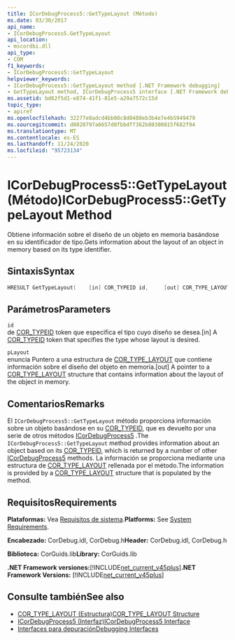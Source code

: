```yaml
---
title: ICorDebugProcess5::GetTypeLayout (Método)
ms.date: 03/30/2017
api_name:
- ICorDebugProcess5.GetTypeLayout
api_location:
- mscordbi.dll
api_type:
- COM
f1_keywords:
- ICorDebugProcess5::GetTypeLayout
helpviewer_keywords:
- ICorDebugProcess5::GetTypeLayout method [.NET Framework debugging]
- GetTypeLayout method, ICorDebugProcess5 interface [.NET Framework debugging]
ms.assetid: bd62f5d1-e874-41f1-81e5-a29a7572c15d
topic_type:
- apiref
ms.openlocfilehash: 32277e8adcd4bb08c8d0480eb3b4e7e4b5949479
ms.sourcegitcommit: d8020797a6657d0fbbdff362b80300815f682f94
ms.translationtype: MT
ms.contentlocale: es-ES
ms.lasthandoff: 11/24/2020
ms.locfileid: "95723134"
---
```

# <a name="icordebugprocess5gettypelayout-method"></a><span data-ttu-id="67875-102">ICorDebugProcess5::GetTypeLayout (Método)</span><span class="sxs-lookup"><span data-stu-id="67875-102">ICorDebugProcess5::GetTypeLayout Method</span></span>

<span data-ttu-id="67875-103">Obtiene información sobre el diseño de un objeto en memoria basándose en su identificador de tipo.</span><span class="sxs-lookup"><span data-stu-id="67875-103">Gets information about the layout of an object in memory based on its type identifier.</span></span>  
  
## <a name="syntax"></a><span data-ttu-id="67875-104">Sintaxis</span><span class="sxs-lookup"><span data-stu-id="67875-104">Syntax</span></span>  
  
```cpp  
HRESULT GetTypeLayout(    [in] COR_TYPEID id,     [out] COR_TYPE_LAYOUT *pLayout);  
```  
  
## <a name="parameters"></a><span data-ttu-id="67875-105">Parámetros</span><span class="sxs-lookup"><span data-stu-id="67875-105">Parameters</span></span>  

 `id`  
 <span data-ttu-id="67875-106">de [COR_TYPEID](cor-typeid-structure.md) token que especifica el tipo cuyo diseño se desea.</span><span class="sxs-lookup"><span data-stu-id="67875-106">[in] A [COR_TYPEID](cor-typeid-structure.md) token that specifies the type whose layout is desired.</span></span>  
  
 `pLayout`  
 <span data-ttu-id="67875-107">enuncia Puntero a una estructura de [COR_TYPE_LAYOUT](cor-type-layout-structure.md) que contiene información sobre el diseño del objeto en memoria.</span><span class="sxs-lookup"><span data-stu-id="67875-107">[out] A pointer to a [COR_TYPE_LAYOUT](cor-type-layout-structure.md) structure that contains information about the layout of the object in memory.</span></span>  
  
## <a name="remarks"></a><span data-ttu-id="67875-108">Comentarios</span><span class="sxs-lookup"><span data-stu-id="67875-108">Remarks</span></span>  

 <span data-ttu-id="67875-109">El `ICorDebugProcess5::GetTypeLayout` método proporciona información sobre un objeto basándose en su [COR_TYPEID](cor-typeid-structure.md), que es devuelto por una serie de otros métodos [ICorDebugProcess5](icordebugprocess5-interface.md) .</span><span class="sxs-lookup"><span data-stu-id="67875-109">The `ICorDebugProcess5::GetTypeLayout` method provides information about an object based on its [COR_TYPEID](cor-typeid-structure.md), which is returned by a number of other [ICorDebugProcess5](icordebugprocess5-interface.md) methods.</span></span> <span data-ttu-id="67875-110">La información se proporciona mediante una estructura de [COR_TYPE_LAYOUT](cor-type-layout-structure.md) rellenada por el método.</span><span class="sxs-lookup"><span data-stu-id="67875-110">The information is provided by a [COR_TYPE_LAYOUT](cor-type-layout-structure.md) structure that is populated by the method.</span></span>  
  
## <a name="requirements"></a><span data-ttu-id="67875-111">Requisitos</span><span class="sxs-lookup"><span data-stu-id="67875-111">Requirements</span></span>  

 <span data-ttu-id="67875-112">**Plataformas:** Vea [Requisitos de sistema](../../get-started/system-requirements.md).</span><span class="sxs-lookup"><span data-stu-id="67875-112">**Platforms:** See [System Requirements](../../get-started/system-requirements.md).</span></span>  
  
 <span data-ttu-id="67875-113">**Encabezado:** CorDebug.idl, CorDebug.h</span><span class="sxs-lookup"><span data-stu-id="67875-113">**Header:** CorDebug.idl, CorDebug.h</span></span>  
  
 <span data-ttu-id="67875-114">**Biblioteca:** CorGuids.lib</span><span class="sxs-lookup"><span data-stu-id="67875-114">**Library:** CorGuids.lib</span></span>  
  
 <span data-ttu-id="67875-115">**.NET Framework versiones:**[!INCLUDE[net_current_v45plus](../../../../includes/net-current-v45plus-md.md)]</span><span class="sxs-lookup"><span data-stu-id="67875-115">**.NET Framework Versions:** [!INCLUDE[net_current_v45plus](../../../../includes/net-current-v45plus-md.md)]</span></span>  
  
## <a name="see-also"></a><span data-ttu-id="67875-116">Consulte también</span><span class="sxs-lookup"><span data-stu-id="67875-116">See also</span></span>

- [<span data-ttu-id="67875-117">COR_TYPE_LAYOUT (Estructura)</span><span class="sxs-lookup"><span data-stu-id="67875-117">COR_TYPE_LAYOUT Structure</span></span>](cor-type-layout-structure.md)
- [<span data-ttu-id="67875-118">ICorDebugProcess5 (Interfaz)</span><span class="sxs-lookup"><span data-stu-id="67875-118">ICorDebugProcess5 Interface</span></span>](icordebugprocess5-interface.md)
- [<span data-ttu-id="67875-119">Interfaces para depuración</span><span class="sxs-lookup"><span data-stu-id="67875-119">Debugging Interfaces</span></span>](debugging-interfaces.md)
